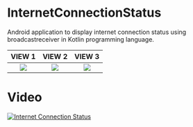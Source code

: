 # InternetConnectionStatus
Android application to display internet connection status using broadcastreceiver in Kotlin programming language.

VIEW 1                                         |  VIEW 2 |    VIEW 3
:--------------------------------------------------------:|:------------------------------------:|:------------------------------------:
![](https://github.com/AndroidCodility/InternetConnectionStatus/blob/master/design/device.png?raw=true)  |  ![](https://github.com/AndroidCodility/InternetConnectionStatus/blob/master/design/connect.png?raw=true)  |  ![](https://github.com/AndroidCodility/InternetConnectionStatus/blob/master/design/disconnect.png?raw=true)

# Video
[![Internet Connection Status](https://github.com/AndroidCodility/InternetConnectionStatus/blob/master/design/device.png?raw=true)](https://youtu.be/1uPM5gKeIKA "Click here to watch")

